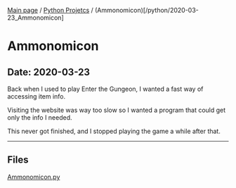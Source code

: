[Main page](/) / [Python Projetcs](/python) / (Ammonomicon)[/python/2020-03-23_Ammonomicon]

# Ammonomicon

## Date: 2020-03-23

Back when I used to play Enter the Gungeon, I wanted a fast way of accessing item info.

Visiting the website was way too slow so I wanted a program that could get only the info I needed.

This never got finished, and I stopped playing the game a while after that.

-----

## Files

[Ammonomicon.py](Ammonomicon.py)